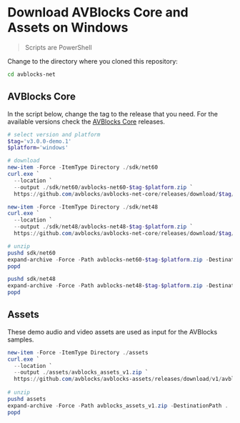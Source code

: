 # Download AVBlocks Core and Assets on Windows

> Scripts are PowerShell

Change to the directory where you cloned this repository:

```bash
cd avblocks-net
```

## AVBlocks Core

In the script below, change the tag to the release that you need. For the available versions check the [AVBlocks Core](https://github.com/avblocks/avblocks-core/releases) releases.   

```powershell
# select version and platform
$tag='v3.0.0-demo.1'
$platform='windows'

# download
new-item -Force -ItemType Directory ./sdk/net60
curl.exe `
  --location `
  --output ./sdk/net60/avblocks-net60-$tag-$platform.zip `
  https://github.com/avblocks/avblocks-net-core/releases/download/$tag/avblocks-net60-$tag-$platform.zip

new-item -Force -ItemType Directory ./sdk/net48
curl.exe `
  --location `
  --output ./sdk/net48/avblocks-net48-$tag-$platform.zip `
  https://github.com/avblocks/avblocks-net-core/releases/download/$tag/avblocks-net48-$tag-$platform.zip

# unzip
pushd sdk/net60
expand-archive -Force -Path avblocks-net60-$tag-$platform.zip -DestinationPath .
popd

pushd sdk/net48
expand-archive -Force -Path avblocks-net48-$tag-$platform.zip -DestinationPath .
popd
```

## Assets

These demo audio and video assets are used as input for the AVBlocks samples.

```powershell
new-item -Force -ItemType Directory ./assets
curl.exe `
  --location `
  --output ./assets/avblocks_assets_v1.zip `
  https://github.com/avblocks/avblocks-assets/releases/download/v1/avblocks_assets_v1.zip
  
# unzip
pushd assets
expand-archive -Force -Path avblocks_assets_v1.zip -DestinationPath .
popd
```

